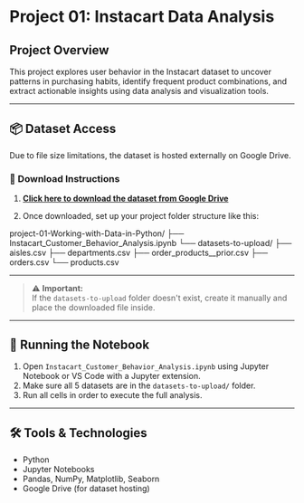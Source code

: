 # Project 01: Instacart Data Analysis

## Project Overview
This project explores user behavior in the Instacart dataset to uncover patterns in purchasing habits, identify frequent product combinations, and extract actionable insights using data analysis and visualization tools.

---

## 📦 Dataset Access

Due to file size limitations, the dataset is hosted externally on Google Drive.

### 🔽 Download Instructions

1. [**Click here to download the dataset from Google Drive**](https://drive.google.com/drive/folders/1mZ--ezkxjBE-0pGjKT-GLeorUL_QX6MI?usp=sharing)

2. Once downloaded, set up your project folder structure like this:

project-01-Working-with-Data-in-Python/ ├── Instacart_Customer_Behavior_Analysis.ipynb └── datasets-to-upload/ ├── aisles.csv ├── departments.csv ├── order_products__prior.csv ├── orders.csv └── products.csv

---


> ⚠️ **Important:**  
> If the `datasets-to-upload` folder doesn't exist, create it manually and place the downloaded file inside.

---

## 🚀 Running the Notebook

1. Open `Instacart_Customer_Behavior_Analysis.ipynb` using Jupyter Notebook or VS Code with a Jupyter extension.
2. Make sure all 5 datasets are in the `datasets-to-upload/` folder.
3. Run all cells in order to execute the full analysis.

---

## 🛠️ Tools & Technologies

- Python  
- Jupyter Notebooks  
- Pandas, NumPy, Matplotlib, Seaborn  
- Google Drive (for dataset hosting)